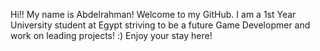 Hi!!
My name is Abdelrahman! Welcome to my GitHub.
I am a 1st Year University student at Egypt striving to be a future Game Developmer and work on leading projects! :)
Enjoy your stay here!
